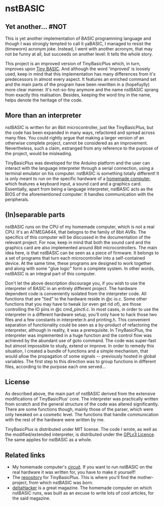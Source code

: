 # nstBASIC

## Yet another... #NOT

This is yet another implementation of BASIC programming language
and though I was strongly tempted to call it yaBASIC, I managed
to resist the (timeworn) acronym joke. Instead, I went with another
acronym, that may not be funny at all, but succeeds on another level:
It tells the whole story.

This project is an improved version of TinyBasicPlus which, in turn,
improves upon [Tiny BASIC][tbasic]. And although the word 'improved' is loosely
used, keep in mind that this implementation has many differences from it's
predecessors in almost every aspect. It features an enriched command set and
the main parts of the program have been rewritten in a (hopefuylly) more
clear manner. It's not-so-tiny anymore and the name nstBASIC sprang from
exactly this realisation. Besides, keeping the word tiny in the name, helps
denote the heritage of the code.

## More than an interpreter

nstBASIC is written for an 8bit microcontroller, just like TinyBasicPlus,
but the code has been expanded in many ways, refactored and spread across
many files. You could rightly argue that making a larger version of an
otherwise complete project, cannot be considered as an improvement.
Nevertheless, such a claim, estranged from any reference to the purpose
of the project, would be misleading.

TinyBasicPlus was developed for the Arduino platform and the user can interact
with the language interpreter through a serial connection, using a terminal
emulator on his computer. nstBASIC is something totally different! It is only
meant to run on the specific hardware of a [homemade computer][dhpc], which
features a keyboard input, a sound card and a graphics card. Essentially,
apart from being a language interpreter, nstBASIC acts as the BIOS of the
aforementioned computer: It handles communication with the peripherals.

## (In)separable parts

nstBASIC runs on the CPU of my homemade computer, which is not a real CPU. It's an
ATMEGA644, that belogns to the family of 8bit AVRs. The specifics of this computer
will be discussed in the documentation of the relevant project. For now, keep in mind
that both the sound card and the graphics card are also implemented around 8bit
microcontrollers. The main idea here, is that nstBASIC can be seen as a piece of firmware.
It belongs to a set of programs that turn each microcontroller into a self-contained device.
At the same time, these programs are designed to work together and along with some
"glue logic" form a complete system. In other words, nstBASIC is an integral part
of this computer.

Don't let the above description discourage you, if you wish to use the interpreter
of BASIC in an entirely different project. The hardware dependent code is conveniently
isolated from the interpreter code. All functions that are "tied" to the hardware reside
in @c io.c. Some other functions that you may have to tweak (or even get rid of), are
those controlling the IO pins in @c cmd_pinctl.c. In most cases, in order to use the
interpreter in a different hardware setup, you'll only have to hack those two files
and a few constants in interpreter.h and printing.h. This convenient separation
of functionality could be seen as a by-product of refactoring the interpreter,
although in reality, it was a prerequisite. In TinyBasicPlus, the interpreter
was implemented in a huge function and the control flow was achieved by the abundant
use of goto command. The code was super-fast but almost impossible to study, extend
or improve. In order to remedy this situation, I created a bundle of functions and
a simple mechanism, that would allow the propagation of some signals -- previously
hosted in global variables. The first step to this direction was to group functions
in different files, according to the purpose each one served...

## License

As described above, the main part of nstBASIC derived from the extensive modifications
of TinyBasicPlus' core. The interpreter was practically written from scratch and the
general structure of the code was altered significantly. There are some functions though,
mainly those of the parser, which were only tweaked on a cosmetic level. The functions
that handle communication with the rest of the hardware were written by me.

TinyBasicPlus is distributed under MIT license. The code I wrote, as well as
the modified/extended interpreter, is distributed under the [GPLv3 Licence][GPL3].
The same applies for nstBASIC as a whole.

## Related links

- My homemade computer's [circuit][dhpc]. If you want to run nstBASIC on the real hardware
it was written for, you have to make it yourself!
- The [repository][tbasic] for TinyBasicPlus. This is where you'll find the mother-project,
from which nstBASIC was born.
- [deltaHacker][delta] is a great magazine. The homemade computer on which nstBASIC runs,
was built as an excuse to write lots of cool articles, for the said magazine.

[delta]:    http://deltahacker.gr                      "ethical hacking magazine"
[dhpc]:     https://github.com/pvar/dhpc_apu_hardware  "schematics and PCB"
[tbasic]:   https://github.com/BleuLlama/TinyBasicPlus "source code repository"
[GPL3]:     www.gnu.org/licenses/gpl-3.0.html          "official license text"
